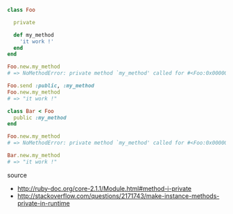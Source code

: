 

```ruby
class Foo

  private

  def my_method
    'it work !'
  end
end
```

```ruby
Foo.new.my_method
# => NoMethodError: private method `my_method' called for #<Foo:0x00000003ddb8e8>

Foo.send :public, :my_method
Foo.new.my_method
# => "it work !" 

```

```ruby
class Bar < Foo
  public :my_method
end
```

```ruby
Foo.new.my_method
# => NoMethodError: private method `my_method' called for #<Foo:0x00000003ddb8e8>

Bar.new.my_method
# => "it work !" 
```


source

* http://ruby-doc.org/core-2.1.1/Module.html#method-i-private
* http://stackoverflow.com/questions/2171743/make-instance-methods-private-in-runtime
